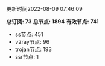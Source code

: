 更新时间2022-08-09 07:46:09

**总订阅: 73**
**总节点: 1894**
**有效节点: 741**
- ss节点: 451
- v2ray节点: 96
- trojan节点: 193
- ssr节点: 1
